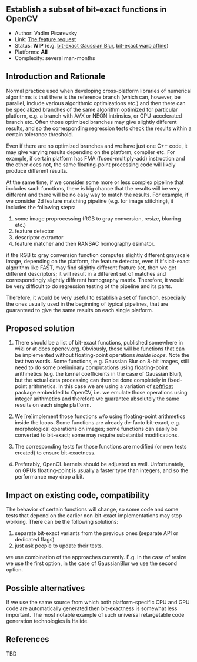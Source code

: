 ## Establish a subset of bit-exact functions in OpenCV

* Author: Vadim Pisarevsky
* Link: [The feature request](https://github.com/opencv/opencv/issues/11010)
* Status: **WIP** (e.g. [bit-exact Gaussian Blur](https://github.com/opencv/opencv/pull/10898), [bit-exact warp affine](https://github.com/opencv/opencv/pull/10921)) 
* Platforms: **All**
* Complexity: several man-months

## Introduction and Rationale

Normal practice used when developing cross-platform libraries of numerical algorithms is that there is the reference branch (which can, however, be parallel, include various algorithmic optimizations etc.) and then there can be specialized branches of the same algorithm optimized for particular platform, e.g. a branch with AVX or NEON intrinsics, or GPU-accelerated branch etc. Often those optimized branches may give slightly different results, and so the corresponding regression tests check the results within a certain tolerance threshold.

Even if there are no optimized branches and we have just one C++ code, it may give varying results depending on the platform, compiler etc. For example, if certain platform has FMA (fused-multiply-add) instruction and the other does not, the same floating-point processing code will likely produce different results.

At the same time, if we consider some more or less complex pipeline that includes such functions, there is big chance that the results will be very different and there will be no easy way to match the results. For example, if we consider 2d feature matching pipeline (e.g. for image stitching), it includes the following steps:

1. some image proprocessing (RGB to gray conversion, resize, blurring etc.)
1. feature detector
1. descriptor extractor
1. feature matcher and then RANSAC homography esimator.

if the RGB to gray conversion function computes slightly different grayscale image, depending on the platform, the feature detector, even if it's bit-exact algorithm like FAST, may find slightly different feature set, then we get different descriptors; it will result in a different set of matches and correspondingly slightly different homography matrix. Therefore, it would be very difficult to do regression testing of the pipeline and its parts.

Therefore, it would be very useful to establish a set of function, especially the ones usually used in the beginning of typical pipelines, that are guaranteed to give the same results on each single platform.

## Proposed solution

1. There should be a list of bit-exact functions, published somewhere in wiki or at docs.opencv.org. Obviously, those will be functions that can be implemented without floating-point operations _inside_ _loops_. Note the last two words. Some functions, e.g. Gaussian Blur on 8-bit images, still need to do some preliminary computations using floating-point arithmetics (e.g. the kernel coefficients in the case of Gaussian Blur), but the actual data processing can then be done completely in fixed-point arithmetics. In this case we are using a variation of [softfloat](http://www.jhauser.us/arithmetic/SoftFloat.html) package embedded to OpenCV, i.e. we emulate those operations using integer arithmetics and therefore we guarantee absolutely the same results on each single platform.

2. We [re]implement those functions w/o using floating-point arithmetics inside the loops. Some functions are already de-facto bit-exact, e.g. morphological operations on images; some functions can easily be converted to bit-exact; some may require substantial modifications.

3. The corresponding tests for those functions are modified (or new tests created) to ensure bit-exactness.

4. Preferably, OpenCL kernels should be adjusted as well. Unfortunately, on GPUs floating-point is usually a faster type than integers, and so the performance may drop a bit.

## Impact on existing code, compatibility

The behavior of certain functions will change, so some code and some tests that depend on the earlier non-bit-exact implementations may stop working. There can be the following solutions:

1. separate bit-exact variants from the previous ones (separate API or dedicated flags)
1. just ask people to update their tests.

we use combination of the approaches currently. E.g. in the case of resize we use the first option, in the case of GaussianBlur we use the second option. 

## Possible alternatives

If we use the same source from which both platform-specific CPU and GPU code are automatically generated then bit-exactness is somewhat less important. The most notable example of such universal retargetable code generation technologies is Halide.

## References

TBD